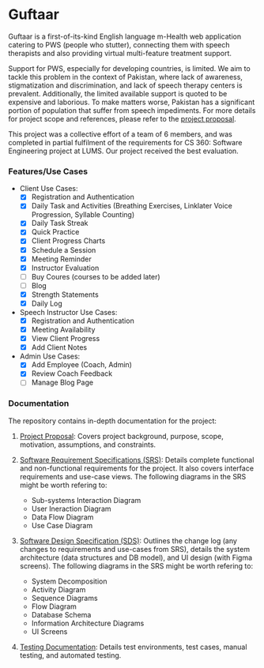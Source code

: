 # Guftaar 
Guftaar is a first-of-its-kind English language m-Health web application catering to PWS (people
who stutter), connecting them with speech therapists and also providing virtual multi-feature treatment support. 

Support for PWS, especially for developing countries, is limited. We aim to tackle
this problem in the context of Pakistan, where lack of awareness, stigmatization and
discrimination, and lack of speech therapy centers is prevalent. Additionally, the limited available support is quoted to be expensive and laborious. To make matters worse, Pakistan has a significant portion of population that suffer from speech impediments. For more details for project scope and references, please refer to the [project proposal](https://github.com/saadsheralam/Guftaar/blob/main/documentation/proposal.pdf).

This project was a collective effort of a team of 6 members, and was completed in partial fulfilment of the requirements for CS 360: Software Engineering project at LUMS. Our project received the best evaluation. 

### Features/Use Cases 
- Client Use Cases: 
    - [x] Registration and Authentication 
    - [x] Daily Task and Activities (Breathing Exercises, Linklater Voice Progression, Syllable Counting)
    - [x] Daily Task Streak
    - [x] Quick Practice 
    - [x] Client Progress Charts
    - [x] Schedule a Session 
    - [x] Meeting Reminder 
    - [x] Instructor Evaluation 
    - [ ] Buy Coures (courses to be added later)
    - [ ] Blog
    - [x] Strength Statements 
    - [x] Daily Log
- Speech Instructor Use Cases: 
    - [x] Registration and Authentication
    - [x] Meeting Availability
    - [x] View Client Progress 
    - [x] Add Client Notes 
- Admin Use Cases: 
    - [x] Add Employee (Coach, Admin)
    - [x] Review Coach Feedback 
    - [ ] Manage Blog Page 

### Documentation 
The repository contains in-depth documentation for the project: 
1. [Project Proposal](https://github.com/saadsheralam/Guftaar/blob/main/documentation/proposal.pdf): Covers project background, purpose, scope, motivation, assumptions, and constraints. 
2. [Software Requirement Specifications (SRS)](https://github.com/saadsheralam/Guftaar/blob/main/documentation/SRS.pdf): Details complete functional and non-functional requirements for the project. It also covers interface requirements and use-case views. The following diagrams in the SRS might be worth refering to: 
    - Sub-systems Interaction Diagram 
    - User Ineraction Diagram 
    - Data Flow Diagram 
    - Use Case Diagram 
    
3. [Software Design Specification (SDS)](https://github.com/saadsheralam/Guftaar/blob/main/documentation/SDS.pdf): Outlines the change log (any changes to requirements and use-cases from SRS), details the system architecture (data structures and DB model), and UI design (with Figma screens). The following diagrams in the SRS might be worth refering to:
    - System Decomposition 
    - Activity Diagram 
    - Sequence Diagrams 
    - Flow Diagram
    - Database Schema 
    - Information Architecture Diagrams
    - UI Screens 
    
4. [Testing Documentation](https://github.com/saadsheralam/Guftaar/blob/main/documentation/testing.pdf): Details test environments, test cases, manual testing, and automated testing.  
